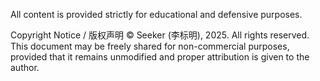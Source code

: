 All content is provided strictly for educational and defensive purposes.

Copyright Notice / 版权声明 © Seeker (李标明), 2025. All rights reserved.  
This document may be freely shared for non-commercial purposes,  
provided that it remains unmodified and proper attribution is given to the author.
